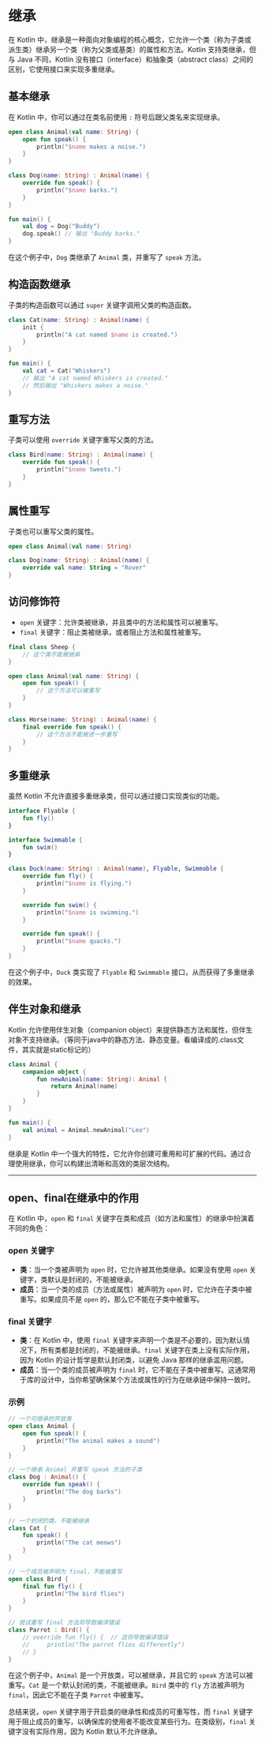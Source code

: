 # 继承

在 Kotlin 中，继承是一种面向对象编程的核心概念，它允许一个类（称为子类或派生类）继承另一个类（称为父类或基类）的属性和方法。Kotlin 支持类继承，但与 Java 不同，Kotlin 没有接口（interface）和抽象类（abstract class）之间的区别，它使用接口来实现多重继承。

## 基本继承

在 Kotlin 中，你可以通过在类名前使用 `:` 符号后跟父类名来实现继承。

```kotlin
open class Animal(val name: String) {
    open fun speak() {
        println("$name makes a noise.")
    }
}

class Dog(name: String) : Animal(name) {
    override fun speak() {
        println("$name barks.")
    }
}

fun main() {
    val dog = Dog("Buddy")
    dog.speak() // 输出 "Buddy barks."
}
```

在这个例子中，`Dog` 类继承了 `Animal` 类，并重写了 `speak` 方法。

## 构造函数继承

子类的构造函数可以通过 `super` 关键字调用父类的构造函数。

```kotlin
class Cat(name: String) : Animal(name) {
    init {
        println("A cat named $name is created.")
    }
}

fun main() {
    val cat = Cat("Whiskers")
    // 输出 "A cat named Whiskers is created."
    // 然后输出 "Whiskers makes a noise."
}
```

## 重写方法

子类可以使用 `override` 关键字重写父类的方法。

```kotlin
class Bird(name: String) : Animal(name) {
    override fun speak() {
        println("$name tweets.")
    }
}
```

## 属性重写

子类也可以重写父类的属性。

```kotlin
open class Animal(val name: String)

class Dog(name: String) : Animal(name) {
    override val name: String = "Rover"
}
```

## 访问修饰符

- `open` 关键字：允许类被继承，并且类中的方法和属性可以被重写。
- `final` 关键字：阻止类被继承，或者阻止方法和属性被重写。

```kotlin
final class Sheep {
    // 这个类不能被继承
}

open class Animal(val name: String) {
    open fun speak() {
        // 这个方法可以被重写
    }
}

class Horse(name: String) : Animal(name) {
    final override fun speak() {
        // 这个方法不能被进一步重写
    }
}
```

## 多重继承

虽然 Kotlin 不允许直接多重继承类，但可以通过接口实现类似的功能。

```kotlin
interface Flyable {
    fun fly()
}

interface Swimmable {
    fun swim()
}

class Duck(name: String) : Animal(name), Flyable, Swimmable {
    override fun fly() {
        println("$name is flying.")
    }

    override fun swim() {
        println("$name is swimming.")
    }

    override fun speak() {
        println("$name quacks.")
    }
}
```

在这个例子中，`Duck` 类实现了 `Flyable` 和 `Swimmable` 接口，从而获得了多重继承的效果。

## 伴生对象和继承

Kotlin 允许使用伴生对象（companion object）来提供静态方法和属性，但伴生对象不支持继承。（等同于java中的静态方法、静态变量。看编译成的.class文件，其实就是static标记的）

```kotlin
class Animal {
    companion object {
        fun newAnimal(name: String): Animal {
            return Animal(name)
        }
    }
}

fun main() {
    val animal = Animal.newAnimal("Leo")
}
```

继承是 Kotlin 中一个强大的特性，它允许你创建可重用和可扩展的代码。通过合理使用继承，你可以构建出清晰和高效的类层次结构。

---

## open、final在继承中的作用

在 Kotlin 中，`open` 和 `final` 关键字在类和成员（如方法和属性）的继承中扮演着不同的角色：

### open 关键字

- **类**：当一个类被声明为 `open` 时，它允许被其他类继承。如果没有使用 `open` 关键字，类默认是封闭的，不能被继承。
- **成员**：当一个类的成员（方法或属性）被声明为 `open` 时，它允许在子类中被重写。如果成员不是 `open` 的，那么它不能在子类中被重写。

### final 关键字

- **类**：在 Kotlin 中，使用 `final` 关键字来声明一个类是不必要的，因为默认情况下，所有类都是封闭的，不能被继承。`final` 关键字在类上没有实际作用，因为 Kotlin 的设计哲学是默认封闭类，以避免 Java 那样的继承滥用问题。
- **成员**：当一个类的成员被声明为 `final` 时，它不能在子类中被重写。这通常用于库的设计中，当你希望确保某个方法或属性的行为在继承链中保持一致时。

### 示例

```kotlin
// 一个可继承的开放类
open class Animal {
    open fun speak() {
        println("The animal makes a sound")
    }
}

// 一个继承 Animal 并重写 speak 方法的子类
class Dog : Animal() {
    override fun speak() {
        println("The dog barks")
    }
}

// 一个封闭的类，不能被继承
class Cat {
    fun speak() {
        println("The cat meows")
    }
}

// 一个成员被声明为 final，不能被重写
open class Bird {
    final fun fly() {
        println("The bird flies")
    }
}

// 尝试重写 final 方法将导致编译错误
class Parrot : Bird() {
    // override fun fly() {  // 这将导致编译错误
    //     println("The parrot flies differently")
    // }
}
```

在这个例子中，`Animal` 是一个开放类，可以被继承，并且它的 `speak` 方法可以被重写。`Cat` 是一个默认封闭的类，不能被继承。`Bird` 类中的 `fly` 方法被声明为 `final`，因此它不能在子类 `Parrot` 中被重写。

总结来说，`open` 关键字用于开启类的继承性和成员的可重写性，而 `final` 关键字用于阻止成员的重写，以确保库的使用者不能改变某些行为。在类级别，`final` 关键字没有实际作用，因为 Kotlin 默认不允许继承。

